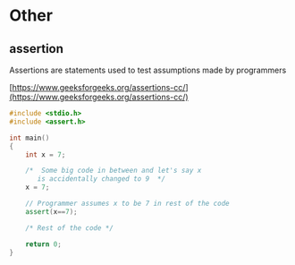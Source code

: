 # Other

## assertion

Assertions are statements used to test assumptions made by programmers

[https://www.geeksforgeeks.org/assertions-cc/](https://www.geeksforgeeks.org/assertions-cc/)

```cpp
#include <stdio.h>
#include <assert.h>

int main()
{
    int x = 7;

    /*  Some big code in between and let's say x
       is accidentally changed to 9  */
    x = 7;

    // Programmer assumes x to be 7 in rest of the code
    assert(x==7);

    /* Rest of the code */

    return 0;
}
```

